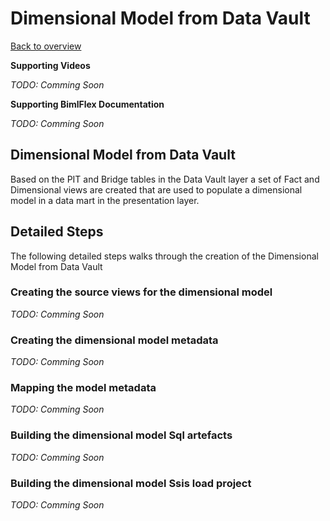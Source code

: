 # Dimensional Model from Data Vault

[Back to overview](https://varigence.com/Documentation/BimlFlex/Article/Trial+Process+Overview)

**Supporting Videos**

*TODO: Comming Soon*

**Supporting BimlFlex Documentation**

*TODO: Comming Soon*

## Dimensional Model from Data Vault

Based on the PIT and Bridge tables in the Data Vault layer a set of Fact and Dimensional views are created that are used to populate a dimensional model in a data mart in the presentation layer.

## Detailed Steps

The following detailed steps walks through the creation of the Dimensional Model from Data Vault

### Creating the source views for the dimensional model
*TODO: Comming Soon*

### Creating the dimensional model metadata
*TODO: Comming Soon*

### Mapping the model metadata
*TODO: Comming Soon*

### Building the dimensional model Sql artefacts
*TODO: Comming Soon*

### Building the dimensional model Ssis load project
*TODO: Comming Soon*
